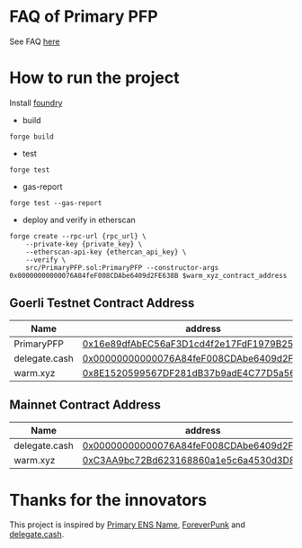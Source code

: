# FAQ of Primary PFP
See FAQ [here](https://github.com/ForeverPFP/primary-pfp-contract/blob/main/faq.md)

# How to run the project
Install [foundry](https://book.getfoundry.sh/)

- build
```
forge build
```

- test
```
forge test 
```

- gas-report
```
forge test --gas-report
```

- deploy and verify in etherscan
```
forge create --rpc-url {rpc_url} \
    --private-key {private_key} \
    --etherscan-api-key {ethercan_api_key} \
    --verify \
    src/PrimaryPFP.sol:PrimaryPFP --constructor-args 0x00000000000076A84feF008CDAbe6409d2FE638B $warm_xyz_contract_address
```

## Goerli Testnet Contract Address

| Name | address |
| --- | --- |
| PrimaryPFP | [0x16e89dfAbEC56aF3D1cd4f2e17FdF1979B2529de](https://goerli.etherscan.io/address/0x16e89dfAbEC56aF3D1cd4f2e17FdF1979B2529de) |
| delegate.cash | [0x00000000000076A84feF008CDAbe6409d2FE638B](https://goerli.etherscan.io/address/0x00000000000076A84feF008CDAbe6409d2FE638B) |
| warm.xyz | [0x8E1520599567DF281dB37b9adE4C77D5a561eFD4](https://goerli.etherscan.io/address/0x8E1520599567DF281dB37b9adE4C77D5a561eFD4) |

## Mainnet Contract Address
| Name | address |
| --- | --- |
| delegate.cash | [0x00000000000076A84feF008CDAbe6409d2FE638B](https://etherscan.io/address/0x00000000000076A84feF008CDAbe6409d2FE638B) |
| warm.xyz | [0xC3AA9bc72Bd623168860a1e5c6a4530d3D80456c](https://etherscan.io/address/0xC3AA9bc72Bd623168860a1e5c6a4530d3D80456c) |

# Thanks for the innovators
This project is inspired by [Primary ENS Name](https://app.ens.domains/faq#what-is-a-primary-ens-name-record), [ForeverPunk](https://twitter.com/ForeverpunksCom) and [delegate.cash](https://delegate.cash).
